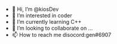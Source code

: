 - 👋 Hi, I’m @kiosDev
- 👀 I’m interested in coder
- 🌱 I’m currently learning C++
- 💞️ I’m looking to collaborate on ...
- 📫 How to reach me disocord:gen#6907

<!---
kiosDev/kiosDev is a ✨ special ✨ repository because its `README.md` (this file) appears on your GitHub profile.
You can click the Preview link to take a look at your changes.
--->
